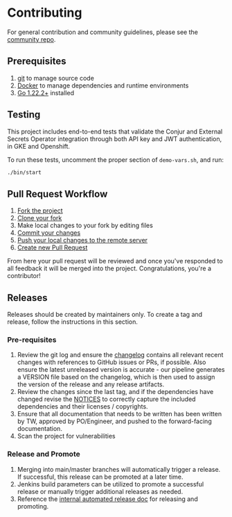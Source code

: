 # Contributing

For general contribution and community guidelines, please see the
[community repo](https://github.com/cyberark/community).

## Prerequisites

1. [git](https://git-scm.com/downloads) to manage source code
2. [Docker](https://docs.docker.com/engine/installation) to manage dependencies
   and runtime environments
3. [Go 1.22.2+](https://go.dev/doc/install) installed

## Testing

This project includes end-to-end tests that validate the Conjur and External
Secrets Operator integration through both API key and JWT authentication, in
GKE and Openshift.

To run these tests, uncomment the proper section of `demo-vars.sh`, and run:
```sh
./bin/start
```

## Pull Request Workflow

1. [Fork the project](https://help.github.com/en/github/getting-started-with-github/fork-a-repo)
2. [Clone your fork](https://help.github.com/en/github/creating-cloning-and-archiving-repositories/cloning-a-repository)
3. Make local changes to your fork by editing files
4. [Commit your changes](https://help.github.com/en/github/managing-files-in-a-repository/adding-a-file-to-a-repository-using-the-command-line)
5. [Push your local changes to the remote server](https://help.github.com/en/github/using-git/pushing-commits-to-a-remote-repository)
6. [Create new Pull Request](https://help.github.com/en/github/collaborating-with-issues-and-pull-requests/creating-a-pull-request-from-a-fork)

From here your pull request will be reviewed and once you've responded to all
feedback it will be merged into the project. Congratulations, you're a
contributor!

## Releases

Releases should be created by maintainers only. To create a tag and release,
follow the instructions in this section.

### Pre-requisites

1. Review the git log and ensure the [changelog](CHANGELOG.md) contains all
   relevant recent changes with references to GitHub issues or PRs, if possible.
   Also ensure the latest unreleased version is accurate - our pipeline
   generates a VERSION file based on the changelog, which is then used to assign
   the version of the release and any release artifacts.
1. Review the changes since the last tag, and if the dependencies have changed
   revise the [NOTICES](NOTICES.txt) to correctly capture the included
   dependencies and their licenses / copyrights.
1. Ensure that all documentation that needs to be written has been
   written by TW, approved by PO/Engineer, and pushed to the forward-facing
   documentation.
1. Scan the project for vulnerabilities

### Release and Promote

1. Merging into main/master branches will automatically trigger a release. If
   successful, this release can be promoted at a later time.
1. Jenkins build parameters can be utilized to promote a successful release or
   manually trigger additional releases as needed.
1. Reference the
   [internal automated release doc](https://github.com/conjurinc/docs/blob/master/reference/infrastructure/automated_releases.md#release-and-promotion-process)
   for releasing and promoting.
